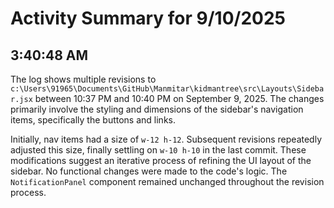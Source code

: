 # Activity Summary for 9/10/2025

## 3:40:48 AM
The log shows multiple revisions to `c:\Users\91965\Documents\GitHub\Manmitar\kidmantree\src\Layouts\Sidebar.jsx` between 10:37 PM and 10:40 PM on September 9, 2025.  The changes primarily involve the styling and dimensions of the sidebar's navigation items, specifically the buttons and links.

Initially, nav items had a size of `w-12 h-12`.  Subsequent revisions repeatedly adjusted this size, finally settling on `w-10 h-10`  in the last commit.  These modifications suggest an iterative process of refining the UI layout of the sidebar. No functional changes were made to the code's logic. The `NotificationPanel` component remained unchanged throughout the revision process.
